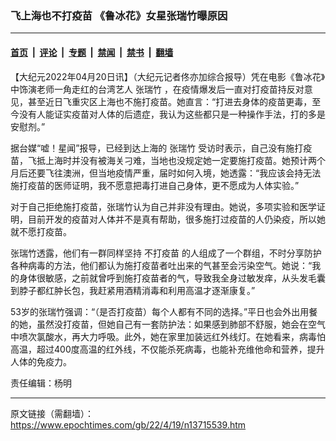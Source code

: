 ### 飞上海也不打疫苗 《鲁冰花》女星张瑞竹曝原因

---

#### [首页](../../../..?n13715539) &nbsp;|&nbsp; [评论](../../../../../epoch-comment?n13715539) &nbsp;|&nbsp; [专题](../../../../../epoch-special?n13715539) &nbsp;|&nbsp; [禁闻](../../../../../epoch-news?n13715539) &nbsp;|&nbsp; [禁书](../../../../../books?n13715539) &nbsp;|&nbsp; [翻墙](https://github.com/gfw-breaker/nogfw/blob/master/README.md?n13715539)


<div class="post_content" id="artbody" itemprop="articleBody">
 <!-- article content begin -->
 <p>
  【大纪元2022年04月20日讯】（大纪元记者佟亦加综合报导）凭在电影《鲁冰花》中饰演老师一角走红的台湾艺人
  <ok href="https://www.epochtimes.com/gb/tag/%E5%BC%A0%E7%91%9E%E7%AB%B9.html">
   张瑞竹
  </ok>
  ，在疫情爆发后一直对打疫苗持反对意见，甚至近日飞重灾区上海也不施打疫苗。她直言：“打进去身体的疫苗更毒，至今没有人能证实疫苗对人体的后遗症，我认为这些都只是一种操作手法，打的多是安慰剂。”
 </p>
 <p>
  据台媒“嘘！星闻”报导，已经到达上海的
  <ok href="https://www.epochtimes.com/gb/tag/%E5%BC%A0%E7%91%9E%E7%AB%B9.html">
   张瑞竹
  </ok>
  受访时表示，自己没有施打疫苗，飞抵上海时并没有被海关刁难，当地也没规定她一定要施打疫苗。她预计两个月后还要飞往澳洲，但当地疫情严重，届时如何入境，她透露：“我应该会持无法施打疫苗的医师证明，我不愿意把毒打进自己身体，更不愿成为人体实验。”
 </p>
 <p>
  对于自己拒绝施打疫苗，张瑞竹认为自己并非没有理由。她说，多项实验和医学证明，目前开发的疫苗对人体并不是真有帮助，很多施打过疫苗的人仍染疫，所以她就不愿打疫苗。
 </p>
 <p>
  张瑞竹透露，他们有一群同样坚持
  <ok href="https://www.epochtimes.com/gb/tag/%E4%B8%8D%E6%89%93%E7%96%AB%E8%8B%97.html">
   不打疫苗
  </ok>
  的人组成了一个群组，不时分享防护各种病毒的方法，他们都认为施打疫苗者吐出来的气甚至会污染空气。她说：“我的身体很敏感，之前就曾呼到施打疫苗者的气，导致我全身过敏发痒，从头发毛囊到脖子都红肿长包，我赶紧用酒精消毒和利用高温才逐渐康复。”
 </p>
 <p>
  53岁的张瑞竹强调：“（是否打疫苗）每个人都有不同的选择。”平日也会外出用餐的她，虽然没打疫苗，但她自己有一套防护法：如果感到肺部不舒服，她会在空气中喷次氯酸水，再大力呼吸。此外，她在家里加装远红外线灯。在她看来，病毒怕高温，超过400度高温的红外线，不仅能杀死病毒，也能补充维他命和营养，提升人体的免疫力。
 </p>
 <p>
  责任编辑：杨明
 </p>
 <!-- article content end -->
 <div id="below_article_ad">
 </div>
</div>


---

原文链接（需翻墙）：https://www.epochtimes.com/gb/22/4/19/n13715539.htm